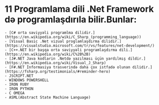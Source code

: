 # 11 Programlama dili .Net Framework də programlaşdırıla bilir.Bunlar:
    - [C# orta səviyyəli programlma dilidir.](https://en.wikipedia.org/wiki/C_Sharp_(programming_language))
    - [Visual Basic .Net vizual proglamlaşdırma dilidir.](https://visualstudio.microsoft.com/tr/vs/features/net-development/)
    - [C++.NET bir başqa orta səviyyəli programlaşdırma dili.](https://en.wikipedia.org/wiki/C%2B%2B)
    - [J#.NET Java kodlarin .Netdə yazılması üçün yardılmış dildir.](https://en.wikipedia.org/wiki/Visual_J_Sharp)
    - [F#.NET İnformasiya trasverində daha çox istfadə olunan dilidir.](https://fsharp.org/testimonials/#reminder-hero)
    - JSCRIPT.NET
    - WINDOWS POWERSHELL
    - IRON RUBY
    - IRON PYTHON
    - C OMEGA
    - ASML(Abstract State Machine Language)


